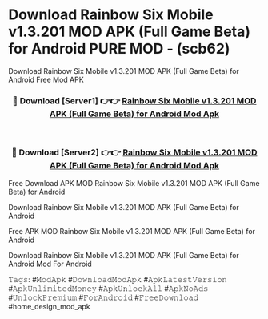 # Download Rainbow Six Mobile v1.3.201 MOD APK (Full Game Beta) for Android PURE MOD - (scb62)
Download Rainbow Six Mobile v1.3.201 MOD APK (Full Game Beta) for Android Free Mod APK

<div align="center">
<h3>🔴 Download [Server1] 👉👉 <a href="https://apk-comot.site?title=Rainbow_Six_Mobile_v1.3.201_MOD_APK_(Full_Game_Beta)_for_Android">Rainbow Six Mobile v1.3.201 MOD APK (Full Game Beta) for Android Mod Apk</a></h3><br>

<h3>🔴 Download [Server2] 👉👉 <a href="https://apk-comot.site?title=Rainbow_Six_Mobile_v1.3.201_MOD_APK_(Full_Game_Beta)_for_Android">Rainbow Six Mobile v1.3.201 MOD APK (Full Game Beta) for Android Mod Apk</a></h3>
</div>


Free Download APK MOD Rainbow Six Mobile v1.3.201 MOD APK (Full Game Beta) for Android

Download Rainbow Six Mobile v1.3.201 MOD APK (Full Game Beta) for Android 

Free APK MOD Rainbow Six Mobile v1.3.201 MOD APK (Full Game Beta) for Android 

Download Rainbow Six Mobile v1.3.201 MOD APK (Full Game Beta) for Android Mod For Android

𝚃𝚊𝚐𝚜: #𝙼𝚘𝚍𝙰𝚙𝚔 #𝙳𝚘𝚠𝚗𝚕𝚘𝚊𝚍𝙼𝚘𝚍𝙰𝚙𝚔 #𝙰𝚙𝚔𝙻𝚊𝚝𝚎𝚜𝚝𝚅𝚎𝚛𝚜𝚒𝚘𝚗 #𝙰𝚙𝚔𝚄𝚗𝚕𝚒𝚖𝚒𝚝𝚎𝚍𝙼𝚘𝚗𝚎𝚢 #𝙰𝚙𝚔𝚄𝚗𝚕𝚘𝚌𝚔𝙰𝚕𝚕 #𝙰𝚙𝚔𝙽𝚘𝙰𝚍𝚜 #𝚄𝚗𝚕𝚘𝚌𝚔𝙿𝚛𝚎𝚖𝚒𝚞𝚖 #𝙵𝚘𝚛𝙰𝚗𝚍𝚛𝚘𝚒𝚍 #𝙵𝚛𝚎𝚎𝙳𝚘𝚠𝚗𝚕𝚘𝚊𝚍 #home_design_mod_apk